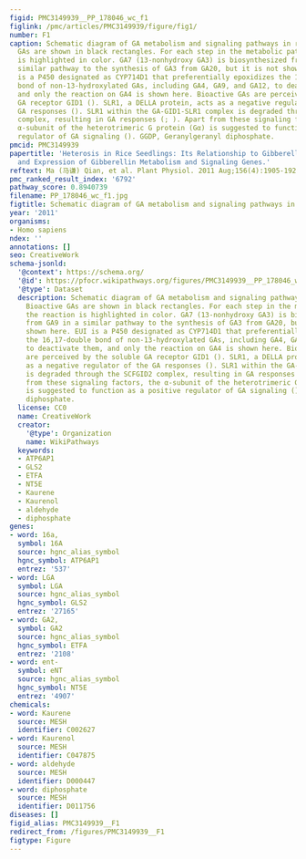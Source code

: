 ```yaml
---
figid: PMC3149939__PP_178046_wc_f1
figlink: /pmc/articles/PMC3149939/figure/fig1/
number: F1
caption: Schematic diagram of GA metabolism and signaling pathways in rice. Bioactive
  GAs are shown in black rectangles. For each step in the metabolic pathway, the reaction
  is highlighted in color. GA7 (13-nonhydroxy GA3) is biosynthesized from GA9 in a
  similar pathway to the synthesis of GA3 from GA20, but it is not shown here. EUI
  is a P450 designated as CYP714D1 that preferentially epoxidizes the 16,17-double
  bond of non-13-hydroxylated GAs, including GA4, GA9, and GA12, to deactivate them,
  and only the reaction on GA4 is shown here. Bioactive GAs are perceived by the soluble
  GA receptor GID1 (). SLR1, a DELLA protein, acts as a negative regulator of the
  GA responses (). SLR1 within the GA-GID1-SLR1 complex is degraded through the SCFGID2
  complex, resulting in GA responses (; ). Apart from these signaling factors, the
  α-subunit of the heterotrimeric G protein (Gα) is suggested to function as a positive
  regulator of GA signaling (). GGDP, Geranylgeranyl diphosphate.
pmcid: PMC3149939
papertitle: 'Heterosis in Rice Seedlings: Its Relationship to Gibberellin Content
  and Expression of Gibberellin Metabolism and Signaling Genes.'
reftext: Ma (马谦) Qian, et al. Plant Physiol. 2011 Aug;156(4):1905-1920.
pmc_ranked_result_index: '6792'
pathway_score: 0.8940739
filename: PP_178046_wc_f1.jpg
figtitle: Schematic diagram of GA metabolism and signaling pathways in rice
year: '2011'
organisms:
- Homo sapiens
ndex: ''
annotations: []
seo: CreativeWork
schema-jsonld:
  '@context': https://schema.org/
  '@id': https://pfocr.wikipathways.org/figures/PMC3149939__PP_178046_wc_f1.html
  '@type': Dataset
  description: Schematic diagram of GA metabolism and signaling pathways in rice.
    Bioactive GAs are shown in black rectangles. For each step in the metabolic pathway,
    the reaction is highlighted in color. GA7 (13-nonhydroxy GA3) is biosynthesized
    from GA9 in a similar pathway to the synthesis of GA3 from GA20, but it is not
    shown here. EUI is a P450 designated as CYP714D1 that preferentially epoxidizes
    the 16,17-double bond of non-13-hydroxylated GAs, including GA4, GA9, and GA12,
    to deactivate them, and only the reaction on GA4 is shown here. Bioactive GAs
    are perceived by the soluble GA receptor GID1 (). SLR1, a DELLA protein, acts
    as a negative regulator of the GA responses (). SLR1 within the GA-GID1-SLR1 complex
    is degraded through the SCFGID2 complex, resulting in GA responses (; ). Apart
    from these signaling factors, the α-subunit of the heterotrimeric G protein (Gα)
    is suggested to function as a positive regulator of GA signaling (). GGDP, Geranylgeranyl
    diphosphate.
  license: CC0
  name: CreativeWork
  creator:
    '@type': Organization
    name: WikiPathways
  keywords:
  - ATP6AP1
  - GLS2
  - ETFA
  - NT5E
  - Kaurene
  - Kaurenol
  - aldehyde
  - diphosphate
genes:
- word: 16a,
  symbol: 16A
  source: hgnc_alias_symbol
  hgnc_symbol: ATP6AP1
  entrez: '537'
- word: LGA
  symbol: LGA
  source: hgnc_alias_symbol
  hgnc_symbol: GLS2
  entrez: '27165'
- word: GA2,
  symbol: GA2
  source: hgnc_alias_symbol
  hgnc_symbol: ETFA
  entrez: '2108'
- word: ent-
  symbol: eNT
  source: hgnc_alias_symbol
  hgnc_symbol: NT5E
  entrez: '4907'
chemicals:
- word: Kaurene
  source: MESH
  identifier: C002627
- word: Kaurenol
  source: MESH
  identifier: C047875
- word: aldehyde
  source: MESH
  identifier: D000447
- word: diphosphate
  source: MESH
  identifier: D011756
diseases: []
figid_alias: PMC3149939__F1
redirect_from: /figures/PMC3149939__F1
figtype: Figure
---
```

